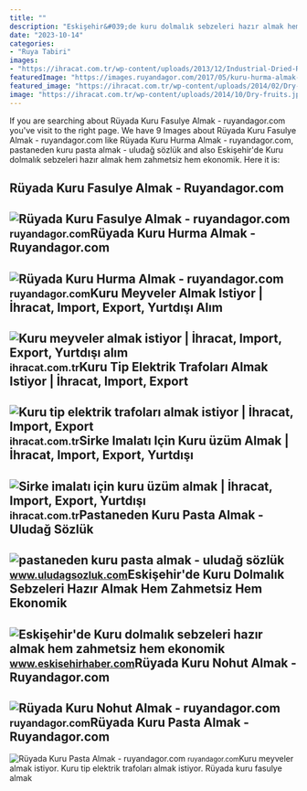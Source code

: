 ```yaml
---
title: ""
description: "Eskişehir&#039;de kuru dolmalık sebzeleri hazır almak hem zahmetsiz hem ekonomik"
date: "2023-10-14"
categories:
- "Ruya Tabiri"
images:
- "https://ihracat.com.tr/wp-content/uploads/2013/12/Industrial-Dried-Raisins-For-Vinegar.jpg"
featuredImage: "https://images.ruyandagor.com/2017/05/kuru-hurma-almak-2126.jpg"
featured_image: "https://ihracat.com.tr/wp-content/uploads/2014/02/Dry-Transformers.jpg"
image: "https://ihracat.com.tr/wp-content/uploads/2014/10/Dry-fruits.jpg"
---
```


If you are searching about Rüyada Kuru Fasulye Almak - ruyandagor.com you've visit to the right page. We have 9 Images about Rüyada Kuru Fasulye Almak - ruyandagor.com like Rüyada Kuru Hurma Almak - ruyandagor.com, pastaneden kuru pasta almak - uludağ sözlük and also Eskişehir'de Kuru dolmalık sebzeleri hazır almak hem zahmetsiz hem ekonomik. Here it is:

Rüyada Kuru Fasulye Almak - Ruyandagor.com
------------------------------------------

 ![Rüyada Kuru Fasulye Almak - ruyandagor.com](https://images.ruyandagor.com/2017/04/kuru-fasulye-almak-2154.jpg) <small>ruyandagor.com</small>Rüyada Kuru Hurma Almak - Ruyandagor.com
----------------------------------------

 ![Rüyada Kuru Hurma Almak - ruyandagor.com](https://images.ruyandagor.com/2017/05/kuru-hurma-almak-2126.jpg) <small>ruyandagor.com</small>Kuru Meyveler Almak Istiyor | İhracat, Import, Export, Yurtdışı Alım
--------------------------------------------------------------------

 ![Kuru meyveler almak istiyor | İhracat, Import, Export, Yurtdışı alım](https://ihracat.com.tr/wp-content/uploads/2014/10/Dry-fruits.jpg) <small>ihracat.com.tr</small>Kuru Tip Elektrik Trafoları Almak Istiyor | İhracat, Import, Export
-------------------------------------------------------------------

 ![Kuru tip elektrik trafoları almak istiyor | İhracat, Import, Export](https://ihracat.com.tr/wp-content/uploads/2014/02/Dry-Transformers.jpg) <small>ihracat.com.tr</small>Sirke Imalatı Için Kuru üzüm Almak | İhracat, Import, Export, Yurtdışı
----------------------------------------------------------------------

 ![Sirke imalatı için kuru üzüm almak | İhracat, Import, Export, Yurtdışı](https://ihracat.com.tr/wp-content/uploads/2013/12/Industrial-Dried-Raisins-For-Vinegar.jpg) <small>ihracat.com.tr</small>Pastaneden Kuru Pasta Almak - Uludağ Sözlük
-------------------------------------------

 ![pastaneden kuru pasta almak - uludağ sözlük](https://galeri14.uludagsozluk.com/768/pastaneden-kuru-pasta-almak_2264471.png) <small>www.uludagsozluk.com</small>Eskişehir'de Kuru Dolmalık Sebzeleri Hazır Almak Hem Zahmetsiz Hem Ekonomik
---------------------------------------------------------------------------

 ![Eskişehir'de Kuru dolmalık sebzeleri hazır almak hem zahmetsiz hem ekonomik](https://www.eskisehirhaber.com/images/upload/image_4712.png) <small>www.eskisehirhaber.com</small>Rüyada Kuru Nohut Almak - Ruyandagor.com
----------------------------------------

 ![Rüyada Kuru Nohut Almak - ruyandagor.com](https://images.ruyandagor.com/2017/06/kuru-nohut-almak-0206.jpg) <small>ruyandagor.com</small>Rüyada Kuru Pasta Almak - Ruyandagor.com
----------------------------------------

 ![Rüyada Kuru Pasta Almak - ruyandagor.com](https://images.ruyandagor.com/2017/05/kuru-pasta-almak-2230.jpg) <small>ruyandagor.com</small>Kuru meyveler almak istiyor. Kuru tip elektrik trafoları almak istiyor. Rüyada kuru fasulye almak
